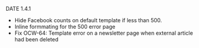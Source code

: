 DATE 1.4.1

* Hide Facebook counts on default template if less than 500.
* Inline formmating for the 500 error page
* Fix OCW-64: Template error on a newsletter page when external article
  had been deleted


